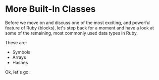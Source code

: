 # More Built-In Classes

Before we move on and discuss one of the most exciting, and powerful feature
of Ruby (blocks), let's step back for a moment and have a look at some of
the remaining, most commonly used data types in Ruby.

These are:

* Symbols
* Arrays
* Hashes

Ok, let's go.
